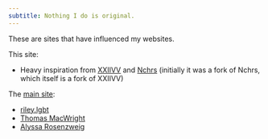 ```yaml
---
subtitle: Nothing I do is original.
---
```

These are sites that have influenced my websites.

This site:

- Heavy inspiration from [XXIIVV](https://wiki.xxiivv.com) and [Nchrs](https://nchrs.xyz) (initially it was a fork of Nchrs, which itself is a fork of XXIIVV)

The [main site](https://zachmanson.com):

- [riley.lgbt](https://riley.lgbt/)
- [Thomas MacWright](https://macwright.com/)
- [Alyssa Rosenzweig](https://rosenzweig.io/)
